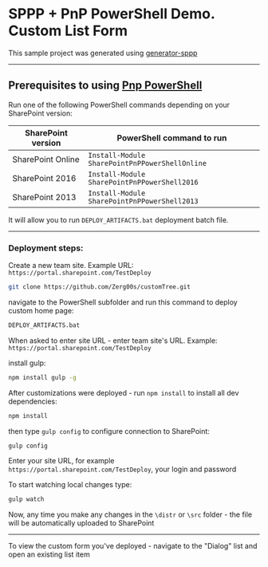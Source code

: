 # SPPP + PnP PowerShell Demo. Custom List Form

This sample project was generated using [generator-sppp](https://github.com/koltyakov/generator-sppp)

---

## Prerequisites to using [Pnp PowerShell](https://github.com/SharePoint/PnP-PowerShell)
Run one of the following PowerShell commands depending on your SharePoint version:

| SharePoint version | PowerShell command to run |
| ------ | ------ |
| SharePoint Online | `Install-Module SharePointPnPPowerShellOnline` |
| SharePoint 2016 | `Install-Module SharePointPnPPowerShell2016` |
| SharePoint 2013 | `Install-Module SharePointPnPPowerShell2013` |

It will allow you to run `DEPLOY_ARTIFACTS.bat` deployment batch file.

---

### Deployment steps:
Create a new team site. Example URL: `https://portal.sharepoint.com/TestDeploy`

```sh
git clone https://github.com/Zerg00s/customTree.git
```
navigate to the PowerShell subfolder and run this command to deploy custom home page:
```sh
DEPLOY_ARTIFACTS.bat
```
When asked to enter site URL - enter team site's URL. Example: `https://portal.sharepoint.com/TestDeploy`

install gulp:
```sh
npm install gulp -g
```

After customizations were deployed - run `npm install` to install all dev dependencies:
```sh
npm install
```

then type `gulp config` to configure connection to SharePoint:
```sh
gulp config
```
Enter your site URL, for example `https://portal.sharepoint.com/TestDeploy`, your login and password

To start watching local changes type:

```sh
gulp watch
```

Now, any time you make any changes in the `\distr` or `\src` folder - the file will be automatically uploaded to SharePoint

---

To view the custom form you've deployed - navigate to the "Dialog" list and open an existing list item
